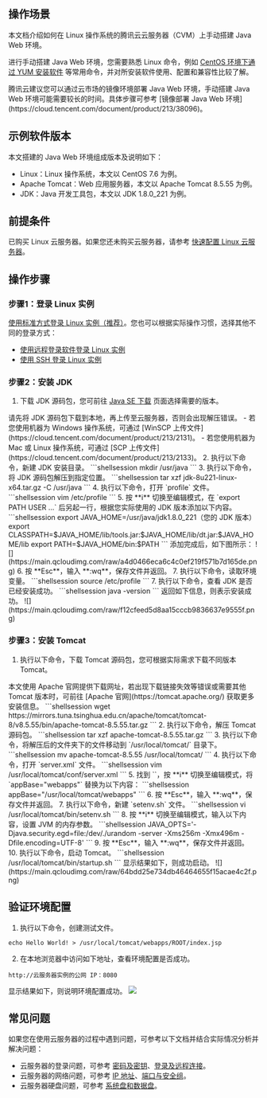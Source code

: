 ## 操作场景
本文档介绍如何在 Linux 操作系统的腾讯云云服务器（CVM）上手动搭建 Java Web 环境。

进行手动搭建 Java Web 环境，您需要熟悉 Linux 命令，例如 [CentOS 环境下通过 YUM 安装软件](https://cloud.tencent.com/document/product/213/2046) 等常用命令，并对所安装软件使用、配置和兼容性比较了解。


<dx-alert infotype="notice" title="">
腾讯云建议您可以通过云市场的镜像环境部署 Java Web 环境，手动搭建 Java Web 环境可能需要较长的时间。具体步骤可参考 [镜像部署 Java Web 环境](https://cloud.tencent.com/document/product/213/38096)。
</dx-alert>



## 示例软件版本
本文搭建的 Java Web 环境组成版本及说明如下：
- Linux：Linux 操作系统，本文以 CentOS 7.6 为例。
- Apache Tomcat：Web 应用服务器，本文以 Apache Tomcat 8.5.55 为例。
- JDK：Java 开发工具包，本文以 JDK 1.8.0_221 为例。


## 前提条件
已购买 Linux 云服务器。如果您还未购买云服务器，请参考 [快速配置 Linux 云服务器](https://cloud.tencent.com/document/product/213/2936)。

## 操作步骤
### 步骤1：登录 Linux 实例
[使用标准方式登录 Linux 实例（推荐）](https://cloud.tencent.com/document/product/213/5436)。您也可以根据实际操作习惯，选择其他不同的登录方式：
- [使用远程登录软件登录 Linux 实例](https://cloud.tencent.com/document/product/213/35699)
- [使用 SSH 登录 Linux 实例](https://cloud.tencent.com/document/product/213/35700)


### 步骤2：安装 JDK
1. 下载 JDK 源码包，您可前往 [Java SE 下载](https://www.oracle.com/technetwork/java/javase/downloads/index.html) 页面选择需要的版本。
<dx-alert infotype="explain" title="">
请先将 JDK 源码包下载到本地，再上传至云服务器，否则会出现解压错误。
 - 若您使用机器为 Windows 操作系统，可通过 [WinSCP 上传文件](https://cloud.tencent.com/document/product/213/2131)。
 - 若您使用机器为 Mac 或 Linux 操作系统，可通过 [SCP 上传文件](https://cloud.tencent.com/document/product/213/2133)。
</dx-alert>
2. 执行以下命令，新建 JDK 安装目录。
```shellsession
mkdir /usr/java
```
3. 执行以下命令，将 JDK 源码包解压到指定位置。
```shellsession
tar xzf jdk-8u221-linux-x64.tar.gz -C /usr/java
```
4. 执行以下命令，打开 `profile` 文件。
```shellsession
vim /etc/profile
```
5. 按 **i** 切换至编辑模式，在 `export PATH USER ...` 后另起一行，根据您实际使用的 JDK 版本添加以下内容。
```shellsession
export JAVA_HOME=/usr/java/jdk1.8.0_221（您的 JDK 版本）
export CLASSPATH=$JAVA_HOME/lib/tools.jar:$JAVA_HOME/lib/dt.jar:$JAVA_HOME/lib
export PATH=$JAVA_HOME/bin:$PATH
```
添加完成后，如下图所示：
![](https://main.qcloudimg.com/raw/a4d0466eca6c4c0ef219f571b7d165de.png)
6. 按 **Esc**，输入 **:wq**，保存文件并返回。
7. 执行以下命令，读取环境变量。
```shellsession
source /etc/profile
```
7. 执行以下命令，查看 JDK 是否已经安装成功。
```shellsession
java -version
```
返回如下信息，则表示安装成功。
![](https://main.qcloudimg.com/raw/f12cfeed5d8aa15cccb9836637e9555f.png)

### 步骤3：安装 Tomcat
1. 执行以下命令，下载 Tomcat 源码包，您可根据实际需求下载不同版本 Tomcat。
<dx-alert infotype="explain" title="">
本文使用 Apache 官网提供下载网址，若出现下载链接失效等错误或需要其他 Tomcat 版本时，可前往 [Apache 官网](https://tomcat.apache.org/) 获取更多安装信息。
</dx-alert>
```shellsession
wget https://mirrors.tuna.tsinghua.edu.cn/apache/tomcat/tomcat-8/v8.5.55/bin/apache-tomcat-8.5.55.tar.gz
```
2. 执行以下命令，解压 Tomcat 源码包。
```shellsession
tar xzf apache-tomcat-8.5.55.tar.gz
```
3. 执行以下命令，将解压后的文件夹下的文件移动到 `/usr/local/tomcat/` 目录下。
```shellsession
mv apache-tomcat-8.5.55 /usr/local/tomcat/
```
4. 执行以下命令，打开 `server.xml` 文件。
```shellsession
vim /usr/local/tomcat/conf/server.xml
```
5. 找到 `<Host ... appBase="webapps">`，按 **i** 切换至编辑模式，将 `appBase="webapps"` 替换为以下内容：
```shellsession
appBase="/usr/local/tomcat/webapps"
```
6. 按 **Esc**，输入 **:wq**，保存文件并返回。
7. 执行以下命令，新建 `setenv.sh` 文件。
```shellsession
vi /usr/local/tomcat/bin/setenv.sh
```
8. 按 **i** 切换至编辑模式，输入以下内容，设置 JVM 的内存参数。
```shellsession
JAVA_OPTS='-Djava.security.egd=file:/dev/./urandom -server -Xms256m -Xmx496m -Dfile.encoding=UTF-8' 
```
9. 按 **Esc**，输入 **:wq**，保存文件并返回。
10. 执行以下命令，启动 Tomcat。
```shellsession
/usr/local/tomcat/bin/startup.sh
```
显示结果如下，则成功启动。
![](https://main.qcloudimg.com/raw/64bdd25e734db46464655f15acae4c2f.png)

## 验证环境配置
1. 执行以下命令，创建测试文件。
```shellsession
echo Hello World! > /usr/local/tomcat/webapps/ROOT/index.jsp
```
2. 在本地浏览器中访问如下地址，查看环境配置是否成功。
```shellsession
http://云服务器实例的公网 IP：8080
```
显示结果如下，则说明环境配置成功。
![](https://main.qcloudimg.com/raw/359b7119e9e7d81e2e2728dabd57456a.png)

## 常见问题
如果您在使用云服务器的过程中遇到问题，可参考以下文档并结合实际情况分析并解决问题：
- 云服务器的登录问题，可参考 [密码及密钥](https://cloud.tencent.com/document/product/213/18120)、[登录及远程连接](https://cloud.tencent.com/document/product/213/17278)。
- 云服务器的网络问题，可参考 [IP 地址](https://cloud.tencent.com/document/product/213/17285)、[端口与安全组](https://cloud.tencent.com/document/product/213/2502)。
- 云服务器硬盘问题，可参考 [系统盘和数据盘](https://cloud.tencent.com/document/product/213/17351)。
